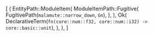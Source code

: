 [
    (
        EntityPath::ModuleItem(
            ModuleItemPath::Fugitive(
                FugitivePath(`malamute::narrow_down`, `Gn`),
            ),
        ),
        Ok(
            DeclarativeTerm(`fn(core::num::f32, core::num::i32) -> core::basic::unit`),
        ),
    ),
]
